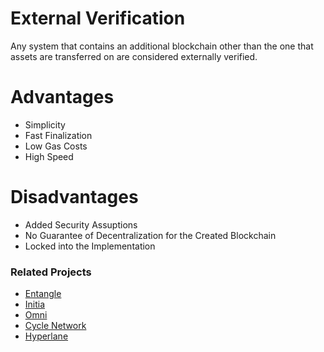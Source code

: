 # External Verification

Any system that contains an additional blockchain other than the one that assets are transferred on are considered externally verified.

# Advantages

- Simplicity
- Fast Finalization
- Low Gas Costs
- High Speed

# Disadvantages

- Added Security Assuptions
- No Guarantee of Decentralization for the Created Blockchain
- Locked into the Implementation

### Related Projects

- [Entangle](https://entangle.fi)
- [Initia](https://initia.xyz)
- [Omni](https://omni.network/)
- [Cycle Network](https://cyclenetwork.io/)
- [Hyperlane](https://hyperlane.xyz)

